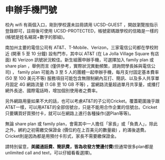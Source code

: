 # 申辦手機門號

校內 wifi 有兩個入口，剛到學校還未註冊請用 UCSD-GUEST ，開啟瀏覽按指示登錄即可，註冊後可使用 UCSD-PROTECTED，帳號密碼跟學校的信箱是一樣的\(帳號是姓名縮寫+數字的那組\)。

南加州主要的電信公司有 AT&T、T-Mobile、Verizon，三家電信公司都在學校附近 (開車 5 至 10 分鐘) 設有門市，其中以 AT&T (在 La Jolla Village Square 有店面) 和 Verizon 訊號狀況較佳。新生組團申辦手機，可選擇加入 family plan 或 share plan ，舉例而言 (僅供參考，實際狀況異動頻繁，請詢問學長姊與電信公司) ， family plan 可能為 3 至 5 人的團體一起申辦手機，每月支付固定基本費率 (50 至 100 美元不等) 服務項目可能包含無限制網內互打、簡訊、以及多人共享單月固定 4G 網路流量 (1 GB 至 10 GB 不等) ，當網路流量超過單月共享量，或播打網外長途、國際電話時，增加個別使用者之費率。

另外網路用量如果不大的話，也可以考慮AT&T的子公司Cricket。覆蓋範圍幾乎跟AT&T一樣，可以用AT&T的全部信號台，只是不能用合作企業的信號台。Cricket只要購買好買預付卡，就可以在網路上進行各種操作\(選Plan等等\)。

無論 share plan 或 family plan，會需其中一人擔任「家長」或「負責人」，除此之外，綁約之初需繳交保證金 (價位約在上百美元的數量級) ，約滿後退費。Cricket則是因為都是用預付卡形式，家長不需要繳保證金。

請特別留意，**美國通話費、簡訊費，皆為收發方雙邊付費**\(但通常很多plan都是unlimited call and text，可以仔細看看選擇\)。

